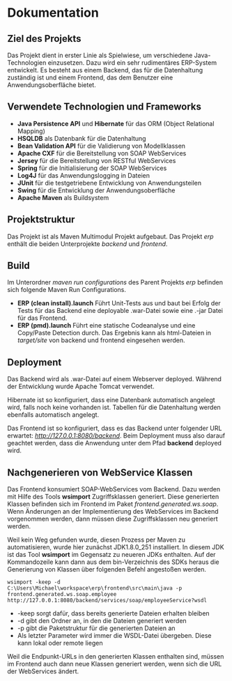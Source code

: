 # Dokumentation

## Ziel des Projekts
Das Projekt dient in erster Linie als Spielwiese, um verschiedene Java-Technologien einzusetzen. Dazu wird ein sehr rudimentäres ERP-System entwickelt. Es besteht aus einem Backend, das für die Datenhaltung zuständig ist und einem Frontend, das dem Benutzer eine Anwendungsoberfläche bietet.

## Verwendete Technologien und Frameworks
  -  **Java Persistence API** und **Hibernate** für das ORM (Object Relational Mapping)
  -  **HSQLDB** als Datenbank für die Datenhaltung
  -  **Bean Validation API** für die Validierung von Modellklassen
  -  **Apache CXF** für die Bereitstellung von SOAP WebServices
  -  **Jersey** für die Bereitstellung von RESTful WebServices
  -  **Spring** für die Initialisierung der SOAP WebServices
  -  **Log4J** für das Anwendungslogging in Dateien
  -  **JUnit** für die testgetriebene Entwicklung von Anwendungsteilen
  -  **Swing** für die Entwicklung der Anwendungsoberfläche
  -  **Apache Maven** als Buildsystem
  
## Projektstruktur
Das Projekt ist als Maven Multimodul Projekt aufgebaut. Das Projekt *erp* enthält die beiden Unterprojekte *backend* und *frontend*.

## Build
Im Unterordner *maven run configurations* des Parent Projekts *erp* befinden sich folgende Maven Run Configurations.

  -  **ERP (clean install).launch** Führt Unit-Tests aus und baut bei Erfolg der Tests für das Backend eine deployable .war-Datei sowie eine .-jar Datei für das Frontend.
  -  **ERP (pmd).launch** Führt eine statische Codeanalyse und eine Copy/Paste Detection durch. Das Ergebnis kann als html-Dateien in *target/site* von backend und frontend eingesehen werden.
  
## Deployment
Das Backend wird als .war-Datei auf einem Webserver deployed. Während der Entwicklung wurde Apache Tomcat verwendet.

Hibernate ist so konfiguriert, dass eine Datenbank automatisch angelegt wird, falls noch keine vorhanden ist. Tabellen für die Datenhaltung werden ebenfalls automatisch angelegt.

Das Frontend ist so konfiguriert, dass es das Backend unter folgender URL erwartet: *http://127.0.0.1:8080/backend*. Beim Deployment muss also darauf geachtet werden, dass die Anwendung unter dem Pfad **backend** deployed wird.

## Nachgenerieren von WebService Klassen
Das Frontend konsumiert SOAP-WebServices vom Backend. Dazu werden mit Hilfe des Tools **wsimport** Zugriffsklassen generiert. Diese generierten Klassen befinden sich im Frontend im Paket *frontend.generated.ws.soap*. Wenn Änderungen an der Implementierung des WebServices im Backend vorgenommen werden, dann müssen diese Zugriffsklassen neu generiert werden.

Weil kein Weg gefunden wurde, diesen Prozess per Maven zu automatisieren, wurde hier zunächst JDK1.8.0_251 installiert. In diesem JDK ist das Tool **wsimport** im Gegensatz zu neueren JDKs enthalten. Auf der Kommandozeile kann dann aus dem bin-Verzeichnis des SDKs heraus die Generierung von Klassen über folgenden Befehl angestoßen werden.

	wsimport -keep -d C:\Users\Michael\workspace\erp\frontend\src\main\java -p frontend.generated.ws.soap.employee http://127.0.0.1:8080/backend/services/soap/employeeService?wsdl
	
  -  -keep sorgt dafür, dass bereits generierte Dateien erhalten bleiben
  -  -d gibt den Ordner an, in den die Dateien generiert werden
  -  -p gibt die Paketstruktur für die generierten Dateien an
  -  Als letzter Parameter wird immer die WSDL-Datei übergeben. Diese kann lokal oder remote liegen
  
Weil die Endpunkt-URLs in den generierten Klassen enthalten sind, müssen im Frontend auch dann neue Klassen generiert werden, wenn sich die URL der WebServices ändert.
